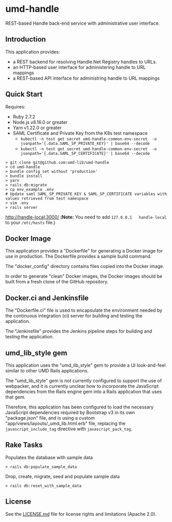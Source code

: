 # umd-handle

REST-based Handle back-end service with administrative user interface.

## Introduction

This application provides:

* a REST backend for resolving Handle.Net Registry handles to URLs.
* an HTTP-based user interface for administering handle to URL mappings
* a REST-based API interface for administring handle to URL mappings

## Quick Start

Requires:

* Ruby 2.7.2
* Node.js v8.16.0 or greater
* Yarn v1.22.0 or greater
* SAML Certificate and Private Key from the K8s test namespace
  - `kubectl -n test get secret umd-handle-common-env-secret  -o jsonpath='{.data.SAML_SP_PRIVATE_KEY}' | base64 --decode`
  - `kubectl -n test get secret umd-handle-common-env-secret  -o jsonpath='{.data.SAML_SP_CERTIFICATE}' | base64 --decode`

```
> git clone git@github.com:umd-lib/umd-handle
> cd umd-handle
> bundle config set without 'production'
> bundle install
> yarn
> rails db:migrate
> cp env_example .env
# Update saml SAML_SP_PRIVATE_KEY & SAML_SP_CERTIFICATE variables with values retrieved from test namespace
> vim .env
> rails server
```

<http://handle-local:3000/> (**Note:** You need to add `127.0.0.1	handle-local` to your `/etc/hosts` file.)

## Docker Image

This application provides a "Dockerfile" for generating a Docker image for use
in production. The Dockerfile provides a sample build command.

The "docker_config" directory contains files copied into the Docker image.

In order to generate "clean" Docker images, the Docker images should be built
from a fresh clone of the GitHub repository.

## Docker.ci and Jenkinsfile

The "Dockerfile.ci" file is used to encapsulate the environment needed by the
continuous integration (ci) server for building and testing the application.

The "Jenkinsfile" provides the Jenkins pipeline steps for building and testing
the application.

## umd_lib_style gem

This application uses the "umd_lib_style" gem to provide a UI look-and-feel
similar to other UMD Rails applications.

The "umd_lib_style" gem is not currently configured to support the use of
webpacker, and it is currently unclear how to incorporate the JavaScript
dependencies from the Rails engine gem into a Rails application that uses
that gem.

Therefore, this application has been configured to load the necessary
JavaScript dependencies required by Bootstrap v3 in its own "package.json" file,
and is using a custom "app/views/layouts/_umd_lib.html.erb" file, replacing
the `javascript_include_tag` directive with `javascript_pack_tag`.

## Rake Tasks

Populates the database with sample data

```
> rails db:populate_sample_data
```

Drop, create, migrate, seed and populate sample data

```
> rails db:reset_with_sample_data
```

## License

See the [LICENSE.md](LICENSE.md) file for license rights and limitations
(Apache 2.0).
